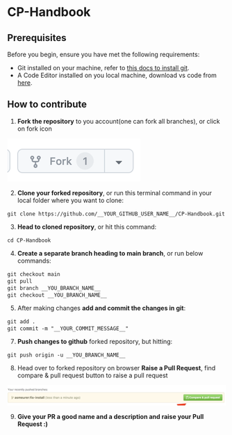 # CP-Handbook

## Prerequisites
Before you begin, ensure you have met the following requirements:
- Git installed on your machine, refer to [this docs to install git](https://kinsta.com/knowledgebase/install-git/).
- A Code Editor installed on you local machine, download vs code from [here](https://code.visualstudio.com/download).

## How to contribute
1. **Fork the repository** to you account(one can fork all branches), or click on fork icon

![Github Fork Icon](./assets/images/fork.png)

2. **Clone your forked repository**, or run this terminal command in your local folder where you want to clone:
```shell
git clone https://github.com/__YOUR_GITHUB_USER_NAME__/CP-Handbook.git
```

3. **Head to cloned repository**, or hit this command:
```shell
cd CP-Handbook
```

4. **Create a separate branch heading to main branch**, or run below commands:
```shell
git checkout main
git pull
git branch __YOU_BRANCH_NAME__
git checkout __YOU_BRANCH_NAME__
```

5. After making changes **add and commit the changes in git**:
```shell
git add .
git commit -m "__YOUR_COMMIT_MESSAGE__"
```

7. **Push changes to github** forked repository, but hitting:
```shell
git push origin -u __YOU_BRANCH_NAME__
```

8. Head over to forked repository on browser **Raise a Pull Request**, find compare & pull request button to raise a pull request 

![Github PR Popup](./assets/images/github_pull_request.png)

9. **Give your PR a good name and a description and raise your Pull Request :)**
